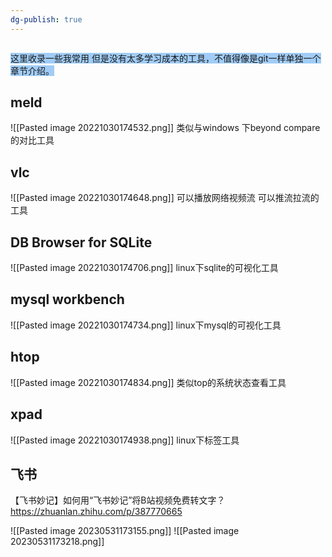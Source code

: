 ```yaml
---
dg-publish: true
---
```

```toc
```
<span style="background:#A0CCF6">这里收录一些我常用 但是没有太多学习成本的工具，不值得像是git一样单独一个章节介绍。</span>


## meld
![[Pasted image 20221030174532.png]]
类似与windows 下beyond compare的对比工具

## vlc
![[Pasted image 20221030174648.png]]
可以播放网络视频流 可以推流拉流的工具

## DB Browser for SQLite
![[Pasted image 20221030174706.png]]
linux下sqlite的可视化工具

## mysql workbench
![[Pasted image 20221030174734.png]]
linux下mysql的可视化工具

## htop
![[Pasted image 20221030174834.png]]
类似top的系统状态查看工具

## xpad
![[Pasted image 20221030174938.png]]
linux下标签工具


## 飞书
【飞书妙记】如何用“飞书妙记”将B站视频免费转文字？
https://zhuanlan.zhihu.com/p/387770665

![[Pasted image 20230531173155.png]]
![[Pasted image 20230531173218.png]]



